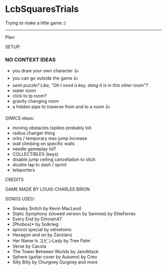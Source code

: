 # LcbSquaresTrials
Trying to make a little game :)




--------------------------------

Plan:

SETUP:




### NO CONTEXT IDEAS
- you draw your own character 👍
- you can go outside the game 👍
- *semi puzzle? Like, "Oh I need a key, dang it is in this other room"?*
- water room
- click to tp room?
- gravity changing room
- a hidden pipe to traverse from and to a room 👍


GIMICS ideas:
- moving obstacles (spikes probably lol)
- radius changer thing
- orbs / temporary max jump increase
- wall climbing on specific walls
- needle gameplay lol?
- COLLECTIBLES (keys)
- disable jump ceiling cancellation to stick
- double tap to dash / sprint
- teleporters



CREDITS

GAME MADE BY LOUIS-CHARLES BIRON


SONGS USED:
- Sneaky Snitch by Kevin MacLeod
- Static Symphony (slowed version by Sammei) by EliteFerrex
- Every End by Dimrain47
- [Phobos]* by Solkrieg
- apricot special by velvetomo
- Hexagon and on by Zanzlanz
- Her Name Is ユビンLady by Tree Palm
- Verse by Cacola
- The Tower Between Worlds by JamAttack
- Sphere (guitar cover by Autumn) by Creo
- Silly Billy by Churgney Gurgney and more

